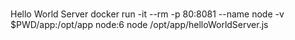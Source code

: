 ###
Hello World Server
docker run -it --rm -p 80:8081 --name node -v $PWD/app:/opt/app node:6 node /opt/app/helloWorldServer.js
